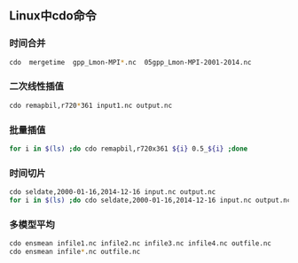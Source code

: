 ## Linux中cdo命令  
### 时间合并
```bash
cdo  mergetime  gpp_Lmon-MPI*.nc  05gpp_Lmon-MPI-2001-2014.nc
```
### 二次线性插值  
```bash
cdo remapbil,r720*361 input1.nc output.nc
```
### 批量插值
```bash
for i in $(ls) ;do cdo remapbil,r720x361 ${i} 0.5_${i} ;done
```
### 时间切片
```bash
cdo seldate,2000-01-16,2014-12-16 input.nc output.nc
for i in $(ls) ;do cdo seldate,2000-01-16,2014-12-16 input.nc output.nc ;done
```
### 多模型平均
```bash
cdo ensmean infile1.nc infile2.nc infile3.nc infile4.nc outfile.nc
cdo ensmean infile*.nc outfile.nc
```
